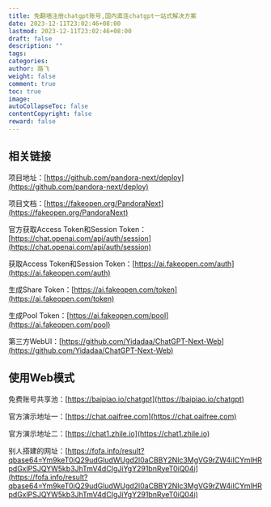 ```yaml
---
title: 免翻墙注册chatgpt账号,国内直连chatgpt一站式解决方案
date: 2023-12-11T23:02:46+08:00
lastmod: 2023-12-11T23:02:46+08:00
draft: false
description: ""
tags: 
categories: 
author: 路飞
weight: false
comment: true
toc: true
image: 
autoCollapseToc: false
contentCopyright: false
reward: false
---
```



## 相关链接

项目地址：[https://github.com/pandora-next/deploy](https://github.com/pandora-next/deploy)

项目文档：[https://fakeopen.org/PandoraNext](https://fakeopen.org/PandoraNext)

官方获取Access Token和Session Token：[https://chat.openai.com/api/auth/session](https://chat.openai.com/api/auth/session)

获取Access Token和Session Token：[https://ai.fakeopen.com/auth](https://ai.fakeopen.com/auth)

生成Share Token：[https://ai.fakeopen.com/token](https://ai.fakeopen.com/token)

生成Pool Token：[https://ai.fakeopen.com/pool](https://ai.fakeopen.com/pool)

第三方WebUI：[https://github.com/Yidadaa/ChatGPT-Next-Web](https://github.com/Yidadaa/ChatGPT-Next-Web)

## 使用Web模式

免费账号共享池：[https://baipiao.io/chatgpt](https://baipiao.io/chatgpt)

官方演示地址一：[https://chat.oaifree.com](https://chat.oaifree.com)

官方演示地址二：[https://chat1.zhile.io](https://chat1.zhile.io)

别人搭建的网址：[https://fofa.info/result?qbase64=Ym9keT0iQ29udGludWUgd2l0aCBBY2Nlc3MgVG9rZW4iICYmIHRpdGxlPSJQYW5kb3JhTmV4dCIgJiYgY291bnRyeT0iQ04i](https://fofa.info/result?qbase64=Ym9keT0iQ29udGludWUgd2l0aCBBY2Nlc3MgVG9rZW4iICYmIHRpdGxlPSJQYW5kb3JhTmV4dCIgJiYgY291bnRyeT0iQ04i)

